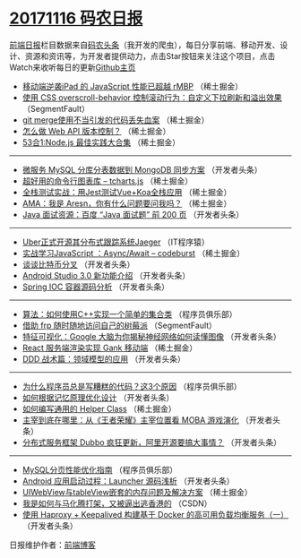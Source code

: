 # [20171116 码农日报](http://hao.caibaojian.com/date/2017/11/16)

[前端日报](http://caibaojian.com/c/news)栏目数据来自[码农头条](http://hao.caibaojian.com/)（我开发的爬虫），每日分享前端、移动开发、设计、资源和资讯等，为开发者提供动力，点击Star按钮来关注这个项目，点击Watch来收听每日的更新[Github主页](https://github.com/kujian/frontendDaily)
* [移动端逆袭iPad 的 JavaScript 性能已超越 rMBP](http://hao.caibaojian.com/56588.html) （稀土掘金）
* [使用 CSS overscroll-behavior 控制滚动行为：自定义下拉刷新和溢出效果](http://hao.caibaojian.com/56583.html) （SegmentFault）
* [git merge使用不当引发的代码丢失血案](http://hao.caibaojian.com/56601.html) （稀土掘金）
* [怎么做 Web API 版本控制？](http://hao.caibaojian.com/56604.html) （稀土掘金）
* [53合1:Node.js 最佳实践大合集](http://hao.caibaojian.com/56595.html) （稀土掘金）

***
* [微服务 MySQL 分库分表数据到 MongoDB 同步方案](http://hao.caibaojian.com/56627.html) （开发者头条）
* [超好用的命令行图表库 &#8211; tcharts.js](http://hao.caibaojian.com/56587.html) （稀土掘金）
* [全栈测试实战：用Jest测试Vue+Koa全栈应用](http://hao.caibaojian.com/56589.html) （稀土掘金）
* [AMA：我是 Aresn，你有什么问题要问我吗？](http://hao.caibaojian.com/56600.html) （稀土掘金）
* [Java 面试资源：百度 “Java 面试题” 前 200 页](http://hao.caibaojian.com/56631.html) （开发者头条）

***
* [Uber正式开源其分布式跟踪系统Jaeger](http://hao.caibaojian.com/56691.html) （IT程序猿）
* [实战学习JavaScript ：Async/Await – codeburst](http://hao.caibaojian.com/56592.html) （稀土掘金）
* [谈谈比特币分叉](http://hao.caibaojian.com/56635.html) （开发者头条）
* [Android Studio 3.0 新功能介绍](http://hao.caibaojian.com/56649.html) （开发者头条）
* [Spring IOC 容器源码分析](http://hao.caibaojian.com/56626.html) （开发者头条）

***
* [算法：如何使用C++实现一个简单的集合类](http://hao.caibaojian.com/56686.html) （程序员俱乐部）
* [借助 frp 随时随地访问自己的树莓派](http://hao.caibaojian.com/56584.html) （SegmentFault）
* [特征可视化：Google 大脑为你揭秘神经网络如何读懂图像](http://hao.caibaojian.com/56637.html) （开发者头条）
* [React 服务端渲染实现 Gank 移动端](http://hao.caibaojian.com/56597.html) （稀土掘金）
* [DDD 战术篇：领域模型的应用](http://hao.caibaojian.com/56651.html) （开发者头条）

***
* [为什么程序员总是写糟糕的代码？这3个原因](http://hao.caibaojian.com/56687.html) （程序员俱乐部）
* [如何根据记忆原理优化设计](http://hao.caibaojian.com/56638.html) （开发者头条）
* [如何编写通用的 Helper Class](http://hao.caibaojian.com/56598.html) （稀土掘金）
* [主宰到底在哪里：从《王者荣耀》主宰位置看 MOBA 游戏演化](http://hao.caibaojian.com/56652.html) （开发者头条）
* [分布式服务框架 Dubbo 疯狂更新，阿里开源要搞大事情？](http://hao.caibaojian.com/56628.html) （开发者头条）

***
* [MySQL分页性能优化指南](http://hao.caibaojian.com/56688.html) （程序员俱乐部）
* [Android 应用启动过程：Launcher 源码浅析](http://hao.caibaojian.com/56639.html) （开发者头条）
* [UIWebView与tableView嵌套的内存问题及解决方案](http://hao.caibaojian.com/56599.html) （稀土掘金）
* [我是如何与马化腾打架，又被逼出逃香港的](http://hao.caibaojian.com/56677.html) （CSDN）
* [使用 Haproxy + Keepalived 构建基于 Docker 的高可用负载均衡服务（一）](http://hao.caibaojian.com/56629.html) （开发者头条）

日报维护作者：[前端博客](http://caibaojian.com/) 